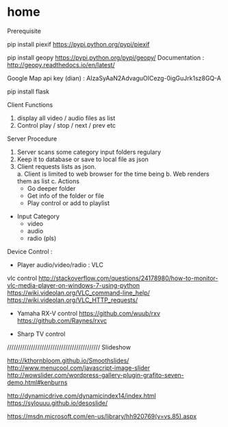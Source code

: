 # home

Prerequisite

pip install piexif
https://pypi.python.org/pypi/piexif

pip install geopy
https://pypi.python.org/pypi/geopy/
Documentation : http://geopy.readthedocs.io/en/latest/

Google Map api key (dian) : AIzaSyAaN2AdvaguOICezg-0igGuJrk1sz8GQ-A


pip install flask



Client Functions
1. display all video / audio files as list
2. Control play / stop / next / prev etc


Server Procedure
1. Server scans some category input folders regulary 
2. Keep it to database or save to local file as json
3. Client requests lists as json.    
  a. Client is limited to web browser for the time being
  b. Web renders them as list 
  c. Actions
    - Go deeper folder
    - Get info of the folder or file
    - Play control or add to playlist
    
    
* Input Category
  - video
  - audio
  - radio (pls)
  
  
Device Control :
* Player audio/video/radio : VLC

vlc control
http://stackoverflow.com/questions/24178980/how-to-monitor-vlc-media-player-on-windows-7-using-python
https://wiki.videolan.org/VLC_command-line_help/
https://wiki.videolan.org/VLC_HTTP_requests/

* Yamaha RX-V control
https://github.com/wuub/rxv
https://github.com/Raynes/rxvc

* Sharp TV control



///////////////////////////////////////////
Slideshow

http://kthornbloom.github.io/Smoothslides/
http://www.menucool.com/javascript-image-slider
http://wowslider.com/wordpress-gallery-plugin-grafito-seven-demo.html#kenburns

http://dynamicdrive.com/dynamicindex14/index.html
https://sylouuu.github.io/desoslide/


https://msdn.microsoft.com/en-us/library/hh920769(v=vs.85).aspx
